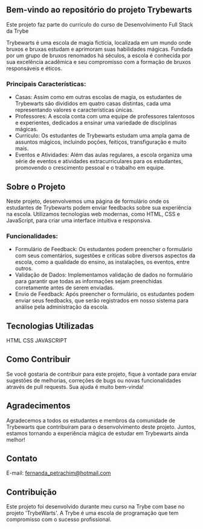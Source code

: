 ## Bem-vindo ao repositório do projeto Trybewarts
Este projeto faz parte do currículo do curso de Desenvolvimento Full Stack da Trybe

Trybewarts é uma escola de magia fictícia, localizada em um mundo onde bruxos e bruxas estudam e aprimoram suas habilidades mágicas. 
Fundada por um grupo de bruxos renomados há séculos, a escola é conhecida por sua excelência acadêmica e seu compromisso com a formação de bruxos responsáveis e éticos.

### Principais Características:

- Casas: Assim como em outras escolas de magia, os estudantes de Trybewarts são divididos em quatro casas distintas, cada uma representando valores e características únicas.
- Professores: A escola conta com uma equipe de professores talentosos e experientes, dedicados a ensinar uma variedade de disciplinas mágicas.
- Currículo: Os estudantes de Trybewarts estudam uma ampla gama de assuntos mágicos, incluindo poções, feitiços, transfiguração e muito mais.
- Eventos e Atividades: Além das aulas regulares, a escola organiza uma série de eventos e atividades extracurriculares para os estudantes, promovendo o crescimento pessoal e o trabalho em equipe.

## Sobre o Projeto

Neste projeto, desenvolvemos uma página de formulário onde os estudantes de Trybewarts podem enviar feedbacks sobre sua experiência na escola.
Utilizamos tecnologias web modernas, como HTML, CSS e JavaScript, para criar uma interface intuitiva e responsiva.


### Funcionalidades:

- Formulário de Feedback: Os estudantes podem preencher o formulário com seus comentários, sugestões e críticas sobre diversos aspectos da escola, como a qualidade do ensino, as instalações, os eventos, entre outros.
- Validação de Dados: Implementamos validação de dados no formulário para garantir que todas as informações sejam preenchidas corretamente antes de serem enviadas.
- Envio de Feedback: Após preencher o formulário, os estudantes podem enviar seus feedbacks, que serão registrados em nosso sistema para análise pela administração da escola.

## Tecnologias Utilizadas

HTML
CSS
JAVASCRIPT

## Como Contribuir

Se você gostaria de contribuir para este projeto, fique à vontade para enviar sugestões de melhorias, correções de bugs ou novas funcionalidades através de pull requests. 
Sua ajuda é muito bem-vinda!

## Agradecimentos

Agradecemos a todos os estudantes e membros da comunidade de Trybewarts que contribuíram para o desenvolvimento deste projeto. 
Juntos, estamos tornando a experiência mágica de estudar em Trybewarts ainda melhor!


## Contato 

E-mail: fernanda_petrachim@hotmail.com

## Contribuição 

Este projeto foi desenvolvido durante meu curso na Trybe com base no projeto 'TrybeWarts'. A Trybe é uma escola de programação que tem compromisso com o sucesso profissional.
